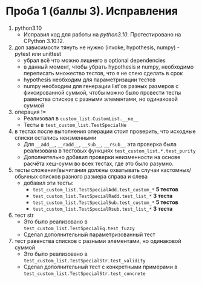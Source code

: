 # Проба 1 (баллы 3). Исправления

1. python3.10
    * Исправил код для работы на *python3.10*. Протестировано на CPython 3.10.12.
1. доп зависимости тянуть не нужно (invoke, hypothesis, numpy) - pytest или unittest
    * убрал всё что можно лишнего в optional dependencies
    * в данный момент, чтобы убрать hypothesis и numpy, необходимо переписать множество
    тестов, что я не спею сделать в срок
    * hypothesis необходим для параметризации тестов
    * numpy необходим для генерации list'ов разных размеров с фиксированной суммой,
    чтобы можно было провести тесты равенства списков с разными элементами, но
    одинаковой суммой
1. операция !=
    * Реализовал в `custom_list.CustomList.__ne__`
    * Тесты в `test_custom_list.TestSpecialNe`
1. в тестах после выполнения операции стоит проверить, что исходные списки
остались неизменными
    * Для `__add__`, `__radd__`, `__sub__`, `__rsub__` эта проверка была реализована в
    тестовых функциях `test_custom_list.*.test_purity`
    * Дополнительно добавил проверки неизменности на основе расчёта хеш-сумм во всех
    тестах, где это было разумно.
1. тесты сложения/вычитания должны охватывать случаи кастомных/обычных списков
разного размера справа и слева
    * добавил эти тесты:
        * `test_custom_list.TestSpecialAdd.test_custom_*` **5 тестов**
        * `test_custom_list.TestSpecialRadd.test_list_*` **3 теста**
        * `test_custom_list.TestSpecialSub.test_custom_*` **5 тестов**
        * `test_custom_list.TestSpecialRsub.test_list_*` **3 теста**
1. тест str
    * Это было реализовано в `test_custom_list.TestSpecialEq.test_fuzzy`
    * Сделал дополнительный параметризованный тест
1. тест равенства списков с разными элементами, но одинаковой суммой
    * Это было реализовано в `test_custom_list.TestSpecialStr.test_validity`
    * Сделал дополнительный тест с конкретными примерами в
    `test_custom_list.TestSpecialStr.test_concrete`
